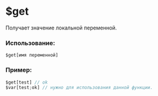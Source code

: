 # $get
Получает значение локальной переменной.

### Использование:
```
$get[имя переменной]
```

### Пример:
```js
$get[test] // ok
$var[test;ok] // нужно для использования данной функции.
```
